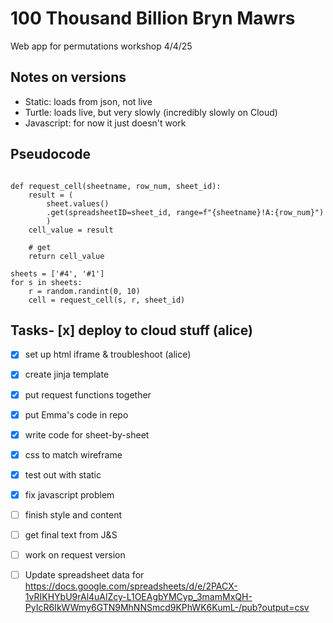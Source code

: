 # 100 Thousand Billion Bryn Mawrs

Web app for permutations workshop 4/4/25

## Notes on versions

- Static: loads from json, not live
- Turtle: loads live, but very slowly (incredibly slowly on Cloud)
- Javascript: for now it just doesn't work

## Pseudocode 

```{python}

def request_cell(sheetname, row_num, sheet_id):
    result = (
        sheet.values()
        .get(spreadsheetID=sheet_id, range=f"{sheetname}!A:{row_num}")
        )
    cell_value = result

    # get 
    return cell_value

sheets = ['#4', '#1']
for s in sheets:
    r = random.randint(0, 10)
    cell = request_cell(s, r, sheet_id)
```

## Tasks- [x] deploy to cloud stuff (alice) 
- [x] set up html iframe & troubleshoot (alice)
- [x] create jinja template
- [x] put request functions together
- [x] put Emma's code in repo
- [x] write code for sheet-by-sheet
- [x] css to match wireframe
- [x] test out with static
- [x] fix javascript problem
- [ ] finish style and content
- [ ] get final text from J&S
- [ ] work on request version
- [ ] Update spreadsheet data for https://docs.google.com/spreadsheets/d/e/2PACX-1vRIKHYbU9rAl4uAlZcy-L1OEAgbYMCyp_3mamMxQH-PyIcR6IkWWmy6GTN9MhNNSmcd9KPhWK6KumL-/pub?output=csv






